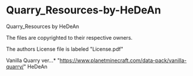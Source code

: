 # Quarry_Resources-by-HeDeAn

Quarry_Resources by HeDeAn

The files are copyrighted to their respective owners.

The authors License file is labeled "License.pdf"

Vanilla Quarry ver.*.*.* "https://www.planetminecraft.com/data-pack/vanilla-quarry/" HeDeAn
